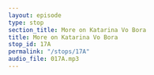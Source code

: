 ```yaml
---
layout: episode
type: stop
section_title: More on Katarina Vo Bora
title: More on Katarina Vo Bora
stop_id: 17A
permalink: "/stops/17A"
audio_file: 017A.mp3
---
```


